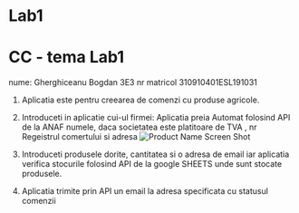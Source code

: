 # Lab1
# CC - tema Lab1
 nume: Gherghiceanu Bogdan 3E3
 nr matricol 310910401ESL191031

1. Aplicatia este pentru creearea de comenzi cu produse agricole.

2. Introduceti in aplicatie cui-ul firmei: Aplicatia preia Automat folosind API de la ANAF numele, daca societatea este platitoare de TVA , nr Regeistrul comertului si adresa
![Product Name Screen Shot](https://i.imgur.com/Hcpmfm9.png)
3. Introduceti produsele dorite, cantitatea si o adresa de email iar aplicatia verifica stocurile folosind API de la google SHEETS unde sunt stocate produsele.

4. Aplicatia trimite prin API un email la adresa specificata cu statusul comenzii
